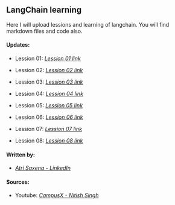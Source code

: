 ## LangChain learning 

Here I will upload lessions and learning of langchain. You will find markdown files and code also. 

#### Updates:

- Lession 01: *[Lession 01 link](https://github.com/AtriSaxena/langchain_learning/blob/main/Lession_01.md)*

- Lession 02: *[Lession 02 link](https://github.com/AtriSaxena/langchain_learning/blob/main/Lession_02.md)*

- Lession 03: *[Lession 03 link](https://github.com/AtriSaxena/langchain_learning/blob/main/Lession_03.md)*

- Lession 04: *[Lession 04 link](https://github.com/AtriSaxena/langchain_learning/blob/main/Lession_04.md)*

- Lession 05: *[Lession 05 link](https://github.com/AtriSaxena/langchain_learning/blob/main/Lession_05.md)*

- Lession 06: *[Lession 06 link](https://github.com/AtriSaxena/langchain_learning/blob/main/Lession_06.md)*

- Lession 07: *[Lession 07 link](https://github.com/AtriSaxena/langchain_learning/blob/main/Lession_07.md)*

- Lession 08: *[Lession 08 link](https://github.com/AtriSaxena/langchain_learning/blob/main/Lession_08.md)*

#### Written by: 
- *[Atri Saxena - LinkedIn](https://www.youtube.com/@campusx-official)*

#### Sources: 
- Youtube: *[CampusX - Nitish Singh](https://www.youtube.com/@campusx-official)*

